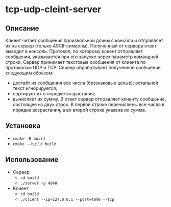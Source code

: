# tcp-udp-cleint-server
## Описание
Клиент читает сообщения произвольной длины с консоли и отправляет их на сервер (только
ASCII-символы). Полученный от сервера ответ выводит в консоль. Протокол, по
которому клиент отправляет сообщения, указывается при его запуске через
параметр командной строки. Сервер принимает текстовые сообщения от клиента
по протоколам UDP и TCP. Сервер обрабатывает полученное сообщение
следующим образом:
- достаёт из сообщения все числа (беззнаковые целые); остальной текст игнорируется;
- сортирует их в порядке возрастания;
- вычисляет их сумму.
В ответ сервер отправляет клиенту сообщение, состоящее из двух строк. В первой
строке перечислены все числа в порядке возрастания, а во второй строке указана
их сумма.
## Установка
- ```cmake -B build```
- ```cmake --build build```
## Использование
- Сервер
    - ```cd build```
    - ```./server -p 4040```
- Клиент
    - ```cd build```
    - ```./client --ip=127.0.0.1 --port=4040 --tcp```

